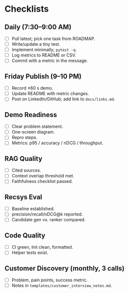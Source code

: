 # Checklists

## Daily (7:30–9:00 AM)
- [ ] Pull latest; pick one task from ROADMAP.
- [ ] Write/update a tiny test.
- [ ] Implement minimally; `pytest -q`.
- [ ] Log metrics to README or CSV.
- [ ] Commit with a metric in the message.

## Friday Publish (9–10 PM)
- [ ] Record ≤60 s demo.
- [ ] Update README with metric changes.
- [ ] Post on LinkedIn/GitHub; add link to `docs/links.md`.

## Demo Readiness
- [ ] Clear problem statement.
- [ ] One-screen diagram.
- [ ] Repro steps.
- [ ] Metrics: p95 / accuracy / nDCG / throughput.

## RAG Quality
- [ ] Cited sources.
- [ ] Context overlap threshold met.
- [ ] Faithfulness checklist passed.

## Recsys Eval
- [ ] Baseline established.
- [ ] precision/recall/nDCG@k reported.
- [ ] Candidate gen vs. ranker compared.

## Code Quality
- [ ] CI green, lint clean, formatted.
- [ ] Helper tests exist.

## Customer Discovery (monthly, 3 calls)
- [ ] Problem, pain points, success metric.
- [ ] Notes in `templates/customer_interview_notes.md`.
